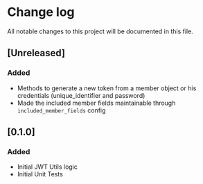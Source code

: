 # Change log
All notable changes to this project will be documented in this file.

## [Unreleased]
### Added
- Methods to generate a new token from a member object or his credentials (unique_identifier and password)
- Made the included member fields maintainable through `included_member_fields` config

## [0.1.0]
### Added
- Initial JWT Utils logic
- Initial Unit Tests